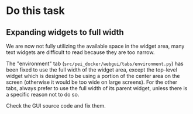 # Do this task

## Expanding widgets to full width

We are now not fully utilizing the available space in the widget area, many text widgets are difficult to read because they are too narrow. 

The "environment" tab (`src/pei_docker/webgui/tabs/environment.py`) has been fixed to use the full width of the widget area, except the top-level widget which is designed to be using a portion of the center area on the screen (otherwise it would be too wide on large screens). For the other tabs, always prefer to use the full width of its parent widget, unless there is a specific reason not to do so.

Check the GUI source code and fix them.